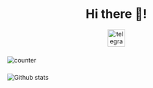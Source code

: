 
###

<h1 align="center">Hi there 👋!</h1>

<div align="center">
  <a href="https://t.me/M1hailuch" target="_blank">
    <img src="https://img.shields.io/static/v1?message=Telegram&logo=telegram&label=&color=2CA5E0&logoColor=white&labelColor=2CA5E0" height="40" alt="telegram logo" />
  </a>
</div>

###

![counter](https://[YourEndpoint].m.pipedream.net)

###

![Github stats](https://github-readme-stats.vercel.app/api?username=D1ctarors)

